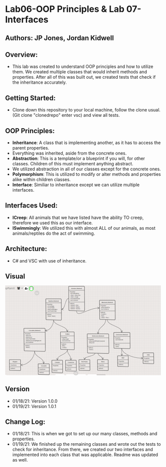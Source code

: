 # Lab06-OOP Principles & Lab 07-Interfaces

## Authors: JP Jones, Jordan Kidwell

## Overview:
- This lab was created to understand OOP principles and how to utilize them. We created multiple classes that would inherit methods and properties. After all of this was built out, we created tests that check if the inheritance accurately.

## Getting Started:
- Clone down this repository to your local machine, follow the clone usual. (Git clone "clonedrepo" enter vsc) and view all tests.

## OOP Principles:
- **Inheritance**: A class that is implementing another, as it has to access the parent properties.
- Everything was inherited, aside from the concrete ones.
- **Abstraction**: This is a template/or a blueprint if you will, for other classes. Children of this must implement anything abstract. 
- We utilized abstraction in all of our classes except for the concrete ones. 
- **Polymorphism**: This is utilized to modify or alter methods and properties alike within children classes. 
- **Interface**: Similiar to inheritance except we can utilize multiple interfaces.

## Interfaces Used:
- **ICreep**: All animals that we have listed have the ability TO creep, therefore we used this as our interface.
- **ISwimmingly**: We utilized this with almost ALL of our animals, as most animals/reptiles do the act of swimming.

## Architecture:
- C# and VSC with use of inheritance. 

## Visual
![UML](./assets/wb1.png)

## Version
- 01/18/21: Version 1.0.0
- 01/19/21: Version 1.0.1 

## Change Log:
- 01/18/21: This is when we got to set up our many classes, methods and properties.
- 01/19/21: We finished up the remaining classes and wrote out the tests to check for inheritance. From there, we created our two interfaces and implemented into each class that was applicable. Readme was updated as well.